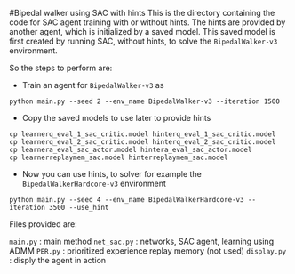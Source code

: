 #Bipedal walker using SAC with hints
This is the directory containing the code for SAC agent training with or without hints. The hints are provided by another agent, which is initialized by a saved model. This saved model is first created by running SAC, without hints, to solve the ```BipedalWalker-v3``` environment.

So the steps to perform are:

  * Train an agent for ```BipedalWalker-v3``` as

  ```
  python main.py --seed 2 --env_name BipedalWalker-v3 --iteration 1500
  ```

  * Copy the saved models to use later to provide hints

  ```
  cp learnerq_eval_1_sac_critic.model hinterq_eval_1_sac_critic.model
  cp learnerq_eval_2_sac_critic.model hinterq_eval_2_sac_critic.model
  cp learnera_eval_sac_actor.model hintera_eval_sac_actor.model
  cp learnerreplaymem_sac.model hinterreplaymem_sac.model
  ```

  * Now you can use hints, to solver for example the ```BipedalWalkerHardcore-v3``` environment

  ```
  python main.py --seed 4 --env_name BipedalWalkerHardcore-v3 --iteration 3500 --use_hint
  ```


Files provided are:

```main.py``` : main method
```net_sac.py``` : networks, SAC agent, learning using ADMM
```PER.py``` : prioritized experience replay memory (not used)
```display.py``` : disply the agent in action
